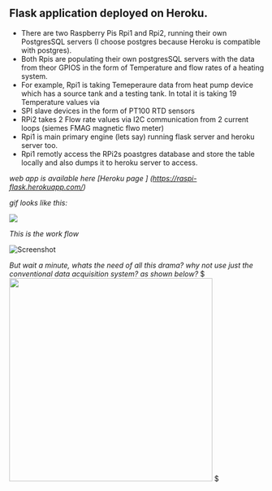 ## Flask application deployed on Heroku.

* There are two Raspberry Pis Rpi1 and Rpi2, running their own PostgresSQL servers (I choose postgres because Heroku is compatible with postgres). 
* Both Rpis are populating their own postgresSQL servers with the data from theor GPIOS in the form of Temperature and flow rates of a heating system.
* For example, Rpi1 is taking Temeperaure data from heat pump device which has a source tank and a testing tank. In total it is taking 19 Temperature values via 
* SPI slave devices in the form of PT100 RTD sensors
* RPi2 takes 2 Flow rate values via I2C communication from 2 current loops (siemes FMAG magnetic flwo meter)
* Rpi1 is main primary engine (lets say) running flask server and heroku server too.
* Rpi1 remotly access the RPi2s poastgres database and store the table locally and also dumps it to heroku server to access.

*web app is available here [Heroku page ] (https://raspi-flask.herokuapp.com/)*

*gif looks like this:*

![](out2.gif)


*This is the work flow*


![Screenshot](Modbuss.png)


*But wait a minute, whats the need of all this drama?  why not use just the conventional data acquisition system? as shown below?*
 $                               <img src="ALMEMO.jpg" width="400" height="400">                          $

